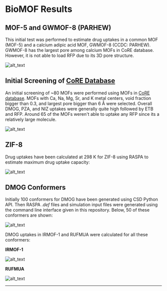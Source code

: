 # BioMOF Results

## MOF-5 and GWMOF-8 (PARHEW)
This initial test was performed to estimate drug uptakes in a common MOF (MOF-5) and a calcium adipic acid MOF, GWMOF-8 (CCDC: PARHEW). GWMOF-8 has the largest pore among calcium MOFs in CoRE database. However, it is not able to load RFP due to its 3D pore structure.

![alt_text][MOF-5-PARHEW]

## Initial Screening of [CoRE Database][CoRE]
An initial screening of ~80 MOFs were performed using MOFs in [CoRE database][CoRE]. MOFs with Ca, Na, Mg, Sr, and K metal centers, void fraction bigger than 0.3, and largest pore bigger than 6 Å were selected.
Overall DMOG, PZA, and NIZ uptakes were generally quite high followed by ETB and RFP. Around 65 of the MOFs weren't able to uptake any RFP since its a relatively large molecule.

![alt_text][screening-1]

## ZIF-8
Drug uptakes have been calculated at 298 K for ZIF-8 using RASPA to estimate maximum drug uptake capacity:

![alt_text][ZIF-8-uptake]

## DMOG Conformers
Initially 100 conformers for DMOG have been generated using CSD Python API. Then RASPA *.def* files and simulation input files were generated using the command line interface given in this repository. Below, 50 of these conformers are shown:

![alt_text][DMOG-conformers]

DMOG uptakes in IRMOF-1 and RUFMUA were calculated for all these conformers:

**IRMOF-1**

![alt_text][IRMOF-1-DMOG]

**RUFMUA**

![alt_text][RUFMUA-DMOG]

-------------------------------------------------------------------------
[ZIF-8-uptake]: https://goo.gl/Qt5ZVF
[screening-1]: https://goo.gl/AAv5Zf
[MOF-5-PARHEW]: https://goo.gl/r7jPNd
[CoRE]: http://pubs.acs.org/doi/abs/10.1021/cm502594j
[DMOG-conformers]: https://goo.gl/FyDE9a
[IRMOF-1-DMOG]: https://goo.gl/odopfU
[RUFMUA-DMOG]: https://goo.gl/muRpdv
